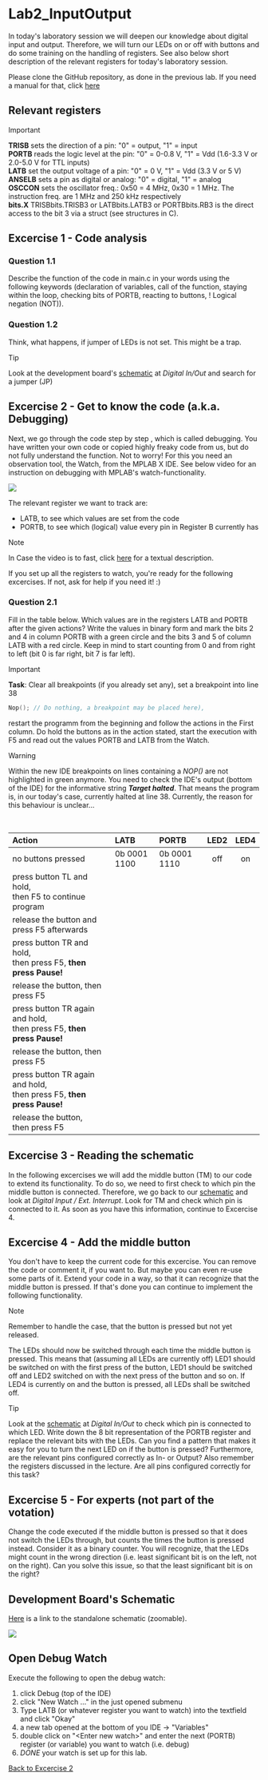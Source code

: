 # Lab2_InputOutput
In today's laboratory session we will deepen our knowledge about digital input and output. Therefore, we will turn our LEDs on or off with buttons and do some training on the handling of registers.
See also below short description of the relevant registers for today's laboratory session.

Please clone the GitHub repository, as done in the previous lab. If you need a manual for that, click [here](https://github.com/MicrocontrollerApplications/Utilities/blob/main/git.md)

## Relevant registers
> [!IMPORTANT]
> **TRISB** sets the direction of a pin: "0" = output, "1" = input<br>
> **PORTB** reads the logic level at the pin: "0" = 0-0.8 V, "1" = Vdd (1.6-3.3 V or 2.0-5.0 V for TTL inputs)<br>
> **LATB** set the output voltage of a pin: "0" = 0 V, "1" = Vdd (3.3 V or 5 V)<br>
> **ANSELB** sets a pin as digital or analog: "0" = digital, "1" = analog<br>
> **OSCCON** sets the oscillator freq.: 0x50 = 4 MHz, 0x30 = 1 MHz. The instruction freq. are 1 MHz and 250 kHz respectively<br>
> **<Register>bits.X** TRISBbits.TRISB3 or LATBbits.LATB3 or PORTBbits.RB3 is the direct access to the bit 3 via a struct (see structures in C).

## Excercise 1 -  Code analysis

### Question 1.1 
Describe the function of the code in main.c in your words using the following keywords (declaration of variables, call of
the function, staying within the loop, checking bits of PORTB, reacting to buttons, ! Logical negation (NOT)).


### Question 1.2 
Think, what happens, if jumper of LEDs is not set. This might be a trap.
> [!TIP]
> Look at the development board's [schematic](#development-boards-schematic) at *Digital In/Out* and search for a jumper (JP)

## Excercise 2 - Get to know the code (a.k.a. Debugging)
Next, we go through the code step by step , which is called debugging.
You have written your own code or copied highly freaky code from us, but do not fully understand the function.
Not to worry! For this you need an observation tool, the Watch, from the MPLAB X IDE. 
See below video for an instruction on debugging with MPLAB's watch-functionality.

![](images/OpenWatch.gif)

The relevant register we want to track are:
- LATB, to see which values are set from the code
- PORTB, to see which (logical) value every pin in Register B currently has

> [!NOTE]
> In Case the video is to fast, click [here](#open-debug-watch) for a textual description.

If you set up all the registers to watch, you're ready for the following excercises. If not, ask for help if you need it! :)

### Question 2.1 
Fill in the table below. Which values are in the registers LATB and PORTB after the given actions?
Write the values in binary form and mark the bits 2 and 4 in column PORTB with a green circle and the bits 3 and 5
of column LATB with a red circle. Keep in mind to start counting from 0 and from right to left (bit 0 is far right, bit
7 is far left).

> [!IMPORTANT]
> **Task**: Clear all breakpoints (if you already set any), set a breakpoint into line 38 
> ``` C
> Nop(); // Do nothing, a breakpoint may be placed here),
> ```
> restart the programm from the beginning and follow the actions in the First column. Do hold the buttons as in the action stated, start the execution with F5 and read out the values PORTB and LATB from the Watch.

> [!WARNING]
> Within the new IDE breakpoints on lines containing a *NOP()* are not highlighted in green anymore. You need to check the IDE's output (bottom of the IDE) for the informative string ***Target halted***. That means the program is, in our today's case, currently halted at line 38.
> Currently, the reason for this behaviour is unclear...

<br>

| Action| LATB   | PORTB  | LED2  | LED4  |
| :--- |  :--- |  :--- |  :---: |  :---: | 
| no buttons pressed | 0b 0001 1100 | 0b 0001 1110 | off | on |
|press button TL and hold, <br>then F5 to continue program | | | | |
| release the button and press F5 afterwards | | | | |
| press button TR and hold,<br> then press F5, **then press Pause!** | | | | |
| release the button, then press F5 | | | | |
| press button TR again and hold,<br> then press F5, **then press Pause!** | | | | |
| release the button, then press F5  | | | | |
| press button TR again and hold,<br> then press F5, **then press Pause!** | | | | |
| release the button,<br> then press F5 | | | | |

## Excercise 3 - Reading the schematic
In the following excercises we will add the middle button (TM) to our code to extend its functionality.
To do so, we need to first check to which pin the middle button is connected. Therefore, we go back to our [schematic](#development-boards-schematic) and look at *Digital Input / Ext. Interrupt*. Look for TM and check which pin is connected to it.
As soon as you have this information, continue to Excercise 4.

## Excercise 4 - Add the middle button
You don't have to keep the current code for this excercise. You can remove the code or comment it, if you want to. But maybe you can even re-use some parts of it. 
Extend your code in a way, so that it can recognize that the middle button is pressed. If that's done you can continue to implement the following functionality.
> [!NOTE]
> Remember to handle the case, that the button is pressed but not yet released.

The LEDs should now be switched through each time the middle button is pressed. This means that (assuming all LEDs are currently off) LED1 should be switched on with the first press of the button, LED1 should be switched off and LED2 switched on with the next press of the button and so on. If LED4 is currently on and the button is pressed, all LEDs shall be switched off.

> [!TIP]
> Look at the [schematic](#development-boards-schematic) at *Digital In/Out* to check which pin is connected to which LED. Write down the 8 bit representation of the PORTB register and replace the relevant bits with the LEDs. Can you find a pattern that makes it easy for you to turn the next LED on if the button is pressed? Furthermore, are the relevant pins configured correctly as In- or Output?
> Also remember the registers discussed in the lecture. Are all pins configured correctly for this task?

## Excercise 5 - For experts (not part of the votation)
Change the code executed if the middle button is pressed so that it does not switch the LEDs through, but counts the times the button is pressed instead. Consider it as a binary counter.
You will recognize, that the LEDs might count in the wrong direction (i.e. least significant bit is on the left, not on the right). Can you solve this issue, so that the least significant bit is on the right?


## Development Board's Schematic
[Here](https://raw.githubusercontent.com/MicrocontrollerApplications/Lab2_InputOutput/refs/heads/feature_initial_version/images/uCquick_Board_2018_01.svg) is a link to the standalone schematic (zoomable). 

![](images/uCquick_Board_2018_01.svg)


## Open Debug Watch
Execute the following to open the debug watch:
1. click Debug (top of the IDE)
2. click "New Watch ..." in the just opened submenu
3. Type LATB (or whatever register you want to watch) into the textfield and click "Okay"
4. a new tab opened at the bottom of you IDE -> "Variables"
5. double click on "\<Enter new watch\>" and enter the next (PORTB) register (or variable) you want to watch (i.e. debug)
6. *DONE* your watch is set up for this lab.

[Back to Excercise 2](#excercise-2---get-to-know-the-code-aka-debugging)
